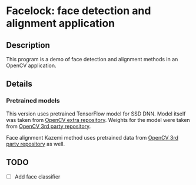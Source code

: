 # Facelock: face detection and alignment application

## Description

This program is a demo of face detection and alignment methods in an OpenCV application.

## Details

### Pretrained models

This version uses pretrained TensorFlow model for SSD DNN. Model itself was taken from [OpenCV extra repository](https://github.com/opencv/opencv_extra/tree/master/testdata/dnn). Weights for the model were taken from [OpenCV 3rd party repository](https://github.com/opencv/opencv_3rdparty/tree/dnn_samples_face_detector_20180220_uint8).

Face alignment Kazemi method uses pretrained data from [OpenCV 3rd party repository](https://github.com/opencv/opencv_3rdparty/tree/contrib_face_alignment_20170818) as well.

## TODO

- [ ] Add face classifier

